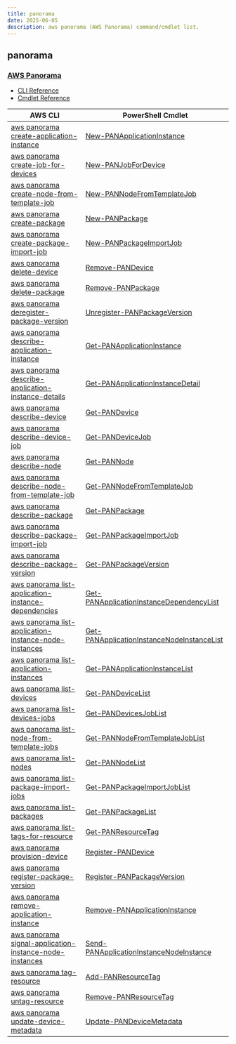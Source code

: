 ```yaml
---
title: panorama
date: 2025-06-05
description: aws panorama (AWS Panorama) command/cmdlet list.
---
```


## panorama

### [AWS Panorama](https://aws.amazon.com/panorama/)

* [CLI Reference](https://awscli.amazonaws.com/v2/documentation/api/latest/reference/panorama/index.html)
* [Cmdlet Reference](https://docs.aws.amazon.com/powershell/latest/reference/items/Panorama_cmdlets.html)

|AWS CLI|PowerShell Cmdlet|
|----|----|
|[aws panorama create-application-instance](https://awscli.amazonaws.com/v2/documentation/api/latest/reference/panorama/create-application-instance.html)|[New-PANApplicationInstance](https://docs.aws.amazon.com/powershell/latest/reference/items/New-PANApplicationInstance.html)|
|[aws panorama create-job-for-devices](https://awscli.amazonaws.com/v2/documentation/api/latest/reference/panorama/create-job-for-devices.html)|[New-PANJobForDevice](https://docs.aws.amazon.com/powershell/latest/reference/items/New-PANJobForDevice.html)|
|[aws panorama create-node-from-template-job](https://awscli.amazonaws.com/v2/documentation/api/latest/reference/panorama/create-node-from-template-job.html)|[New-PANNodeFromTemplateJob](https://docs.aws.amazon.com/powershell/latest/reference/items/New-PANNodeFromTemplateJob.html)|
|[aws panorama create-package](https://awscli.amazonaws.com/v2/documentation/api/latest/reference/panorama/create-package.html)|[New-PANPackage](https://docs.aws.amazon.com/powershell/latest/reference/items/New-PANPackage.html)|
|[aws panorama create-package-import-job](https://awscli.amazonaws.com/v2/documentation/api/latest/reference/panorama/create-package-import-job.html)|[New-PANPackageImportJob](https://docs.aws.amazon.com/powershell/latest/reference/items/New-PANPackageImportJob.html)|
|[aws panorama delete-device](https://awscli.amazonaws.com/v2/documentation/api/latest/reference/panorama/delete-device.html)|[Remove-PANDevice](https://docs.aws.amazon.com/powershell/latest/reference/items/Remove-PANDevice.html)|
|[aws panorama delete-package](https://awscli.amazonaws.com/v2/documentation/api/latest/reference/panorama/delete-package.html)|[Remove-PANPackage](https://docs.aws.amazon.com/powershell/latest/reference/items/Remove-PANPackage.html)|
|[aws panorama deregister-package-version](https://awscli.amazonaws.com/v2/documentation/api/latest/reference/panorama/deregister-package-version.html)|[Unregister-PANPackageVersion](https://docs.aws.amazon.com/powershell/latest/reference/items/Unregister-PANPackageVersion.html)|
|[aws panorama describe-application-instance](https://awscli.amazonaws.com/v2/documentation/api/latest/reference/panorama/describe-application-instance.html)|[Get-PANApplicationInstance](https://docs.aws.amazon.com/powershell/latest/reference/items/Get-PANApplicationInstance.html)|
|[aws panorama describe-application-instance-details](https://awscli.amazonaws.com/v2/documentation/api/latest/reference/panorama/describe-application-instance-details.html)|[Get-PANApplicationInstanceDetail](https://docs.aws.amazon.com/powershell/latest/reference/items/Get-PANApplicationInstanceDetail.html)|
|[aws panorama describe-device](https://awscli.amazonaws.com/v2/documentation/api/latest/reference/panorama/describe-device.html)|[Get-PANDevice](https://docs.aws.amazon.com/powershell/latest/reference/items/Get-PANDevice.html)|
|[aws panorama describe-device-job](https://awscli.amazonaws.com/v2/documentation/api/latest/reference/panorama/describe-device-job.html)|[Get-PANDeviceJob](https://docs.aws.amazon.com/powershell/latest/reference/items/Get-PANDeviceJob.html)|
|[aws panorama describe-node](https://awscli.amazonaws.com/v2/documentation/api/latest/reference/panorama/describe-node.html)|[Get-PANNode](https://docs.aws.amazon.com/powershell/latest/reference/items/Get-PANNode.html)|
|[aws panorama describe-node-from-template-job](https://awscli.amazonaws.com/v2/documentation/api/latest/reference/panorama/describe-node-from-template-job.html)|[Get-PANNodeFromTemplateJob](https://docs.aws.amazon.com/powershell/latest/reference/items/Get-PANNodeFromTemplateJob.html)|
|[aws panorama describe-package](https://awscli.amazonaws.com/v2/documentation/api/latest/reference/panorama/describe-package.html)|[Get-PANPackage](https://docs.aws.amazon.com/powershell/latest/reference/items/Get-PANPackage.html)|
|[aws panorama describe-package-import-job](https://awscli.amazonaws.com/v2/documentation/api/latest/reference/panorama/describe-package-import-job.html)|[Get-PANPackageImportJob](https://docs.aws.amazon.com/powershell/latest/reference/items/Get-PANPackageImportJob.html)|
|[aws panorama describe-package-version](https://awscli.amazonaws.com/v2/documentation/api/latest/reference/panorama/describe-package-version.html)|[Get-PANPackageVersion](https://docs.aws.amazon.com/powershell/latest/reference/items/Get-PANPackageVersion.html)|
|[aws panorama list-application-instance-dependencies](https://awscli.amazonaws.com/v2/documentation/api/latest/reference/panorama/list-application-instance-dependencies.html)|[Get-PANApplicationInstanceDependencyList](https://docs.aws.amazon.com/powershell/latest/reference/items/Get-PANApplicationInstanceDependencyList.html)|
|[aws panorama list-application-instance-node-instances](https://awscli.amazonaws.com/v2/documentation/api/latest/reference/panorama/list-application-instance-node-instances.html)|[Get-PANApplicationInstanceNodeInstanceList](https://docs.aws.amazon.com/powershell/latest/reference/items/Get-PANApplicationInstanceNodeInstanceList.html)|
|[aws panorama list-application-instances](https://awscli.amazonaws.com/v2/documentation/api/latest/reference/panorama/list-application-instances.html)|[Get-PANApplicationInstanceList](https://docs.aws.amazon.com/powershell/latest/reference/items/Get-PANApplicationInstanceList.html)|
|[aws panorama list-devices](https://awscli.amazonaws.com/v2/documentation/api/latest/reference/panorama/list-devices.html)|[Get-PANDeviceList](https://docs.aws.amazon.com/powershell/latest/reference/items/Get-PANDeviceList.html)|
|[aws panorama list-devices-jobs](https://awscli.amazonaws.com/v2/documentation/api/latest/reference/panorama/list-devices-jobs.html)|[Get-PANDevicesJobList](https://docs.aws.amazon.com/powershell/latest/reference/items/Get-PANDevicesJobList.html)|
|[aws panorama list-node-from-template-jobs](https://awscli.amazonaws.com/v2/documentation/api/latest/reference/panorama/list-node-from-template-jobs.html)|[Get-PANNodeFromTemplateJobList](https://docs.aws.amazon.com/powershell/latest/reference/items/Get-PANNodeFromTemplateJobList.html)|
|[aws panorama list-nodes](https://awscli.amazonaws.com/v2/documentation/api/latest/reference/panorama/list-nodes.html)|[Get-PANNodeList](https://docs.aws.amazon.com/powershell/latest/reference/items/Get-PANNodeList.html)|
|[aws panorama list-package-import-jobs](https://awscli.amazonaws.com/v2/documentation/api/latest/reference/panorama/list-package-import-jobs.html)|[Get-PANPackageImportJobList](https://docs.aws.amazon.com/powershell/latest/reference/items/Get-PANPackageImportJobList.html)|
|[aws panorama list-packages](https://awscli.amazonaws.com/v2/documentation/api/latest/reference/panorama/list-packages.html)|[Get-PANPackageList](https://docs.aws.amazon.com/powershell/latest/reference/items/Get-PANPackageList.html)|
|[aws panorama list-tags-for-resource](https://awscli.amazonaws.com/v2/documentation/api/latest/reference/panorama/list-tags-for-resource.html)|[Get-PANResourceTag](https://docs.aws.amazon.com/powershell/latest/reference/items/Get-PANResourceTag.html)|
|[aws panorama provision-device](https://awscli.amazonaws.com/v2/documentation/api/latest/reference/panorama/provision-device.html)|[Register-PANDevice](https://docs.aws.amazon.com/powershell/latest/reference/items/Register-PANDevice.html)|
|[aws panorama register-package-version](https://awscli.amazonaws.com/v2/documentation/api/latest/reference/panorama/register-package-version.html)|[Register-PANPackageVersion](https://docs.aws.amazon.com/powershell/latest/reference/items/Register-PANPackageVersion.html)|
|[aws panorama remove-application-instance](https://awscli.amazonaws.com/v2/documentation/api/latest/reference/panorama/remove-application-instance.html)|[Remove-PANApplicationInstance](https://docs.aws.amazon.com/powershell/latest/reference/items/Remove-PANApplicationInstance.html)|
|[aws panorama signal-application-instance-node-instances](https://awscli.amazonaws.com/v2/documentation/api/latest/reference/panorama/signal-application-instance-node-instances.html)|[Send-PANApplicationInstanceNodeInstance](https://docs.aws.amazon.com/powershell/latest/reference/items/Send-PANApplicationInstanceNodeInstance.html)|
|[aws panorama tag-resource](https://awscli.amazonaws.com/v2/documentation/api/latest/reference/panorama/tag-resource.html)|[Add-PANResourceTag](https://docs.aws.amazon.com/powershell/latest/reference/items/Add-PANResourceTag.html)|
|[aws panorama untag-resource](https://awscli.amazonaws.com/v2/documentation/api/latest/reference/panorama/untag-resource.html)|[Remove-PANResourceTag](https://docs.aws.amazon.com/powershell/latest/reference/items/Remove-PANResourceTag.html)|
|[aws panorama update-device-metadata](https://awscli.amazonaws.com/v2/documentation/api/latest/reference/panorama/update-device-metadata.html)|[Update-PANDeviceMetadata](https://docs.aws.amazon.com/powershell/latest/reference/items/Update-PANDeviceMetadata.html)|

